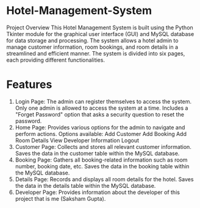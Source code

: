 # Hotel-Management-System
Project Overview
This Hotel Management System is built using the Python Tkinter module for the graphical user interface (GUI) and MySQL database for data storage and processing. The system allows a hotel admin to manage customer information, room bookings, and room details in a streamlined and efficient manner. The system is divided into six pages, each providing different functionalities.

# Features
1. Login Page: 
The admin can register themselves to access the system.
Only one admin is allowed to access the system at a time.
Includes a "Forget Password" option that asks a security question to reset the password.
2. Home Page: 
Provides various options for the admin to navigate and perform actions.
Options available:
Add Customer
Add Booking
Add Room Details
View Developer Information
Logout
3. Customer Page: 
Collects and stores all relevant customer information.
Saves the data in the customer table within the MySQL database.
4. Booking Page: 
Gathers all booking-related information such as room number, booking date, etc.
Saves the data in the booking table within the MySQL database.
5. Details Page: 
Records and displays all room details for the hotel.
Saves the data in the details table within the MySQL database.
6. Developer Page: 
Provides information about the developer of this project that is me (Saksham Gupta).

